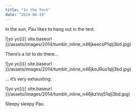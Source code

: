 ```yaml
---
title: "In the Tent"
date: "2014-04-19"
---
```


In the sun, Pau likes to hang out in the tent.

![yo yo]({{ site.baseurl }}/assets/images/2014/tumblr_inline_n46jkeecsP1qlj3bd.jpg)

There’s a lot to do there…

![yo yo]({{ site.baseurl }}/assets/images/2014/tumblr_inline_n46jkoJRus1qlj3bd.jpg)

… it’s very exhausting.

![yo yo]({{ site.baseurl }}/assets/images/2014/tumblr_inline_n46jkzVoj51qlj3bd.jpg)

Sleepy sleepy Pau.
